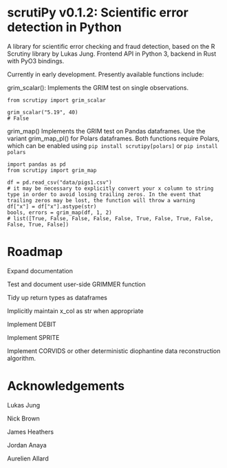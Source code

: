 # scrutiPy v0.1.2: Scientific error detection in Python

A library for scientific error checking and fraud detection, based on the R Scrutiny library by Lukas Jung. Frontend API in Python 3, backend in Rust with PyO3 bindings. 

Currently in early development. Presently available functions include:

grim_scalar(): Implements the GRIM test on single observations. 

```
from scrutipy import grim_scalar

grim_scalar("5.19", 40)
# False
```

grim_map() Implements the GRIM test on Pandas dataframes. Use the variant grim_map_pl() for Polars dataframes. Both functions require Polars, which can be enabled using `pip install scrutipy[polars]` or `pip install polars`

```
import pandas as pd
from scrutipy import grim_map 

df = pd.read_csv("data/pigs1.csv")
# it may be necessary to explicitly convert your x column to string type in order to avoid losing trailing zeros. In the event that trailing zeros may be lost, the function will throw a warning 
df["x"] = df["x"].astype(str) 
bools, errors = grim_map(df, 1, 2)
# list([True, False, False, False, False, True, False, True, False, False, True, False])
```

# Roadmap

Expand documentation

Test and document user-side GRIMMER function 

Tidy up return types as dataframes

Implicitly maintain x_col as str when appropriate

Implement DEBIT

Implement SPRITE

Implement CORVIDS or other deterministic diophantine data reconstruction algorithm. 


# Acknowledgements

Lukas Jung

Nick Brown

James Heathers

Jordan Anaya

Aurelien Allard

